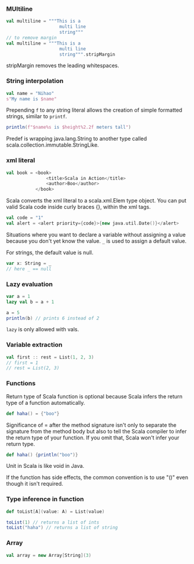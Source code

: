 ### MUltiline
```scala
val multiline = """This is a
                    multi line
                    string"""
// to remove margin
val multiline = """This is a
                    multi line
                    string""".stripMargin
```
stripMargin removes the leading whitespaces.

### String interpolation
```scala
val name = "Nihao"
s"My name is $name"
```

Prepending `f` to any string literal allows the creation of simple formatted
strings, similar to `printf`.

```scala
println(f"$name%s is $height%2.2f meters tall")
```

Predef is wrapping java.lang.String to another type called
scala.collection.immutable.StringLike.

### xml literal
```scala
val book = <book>
               <title>Scala in Action</title>
               <author>Boo</author>
           </book>
```
Scala converts the xml literal to a scala.xml.Elem type object. You can put
valid Scala code inside curly braces {}, within the xml tags.

```scala
val code = "1"
val alert = <alert priority={code}>{new java.util.Date()}</alert>
```

Situations where you want to declare a variable without assigning a value
because you don't yet know the value. `_` is used to assign a default value.

For strings, the default value is null.

```scala
var x: String = _
// here _ == null
```

### Lazy evaluation
```scala
var a = 1
lazy val b = a + 1

a = 5
println(b) // prints 6 instead of 2
```

`lazy` is only allowed with vals.

### Variable extraction
```scala
val first :: rest = List(1, 2, 3)
// first = 1
// rest = List(2, 3)
```

### Functions
Return type of Scala function is optional because Scala infers the return type
of a function automatically.

```scala
def haha() = {"boo"}
```

Significance of = after the method signature isn't only to separate the
signature from the method body but also to tell the Scala compiler to infer the
return type of your function. If you omit that, Scala won't infer your return type.

```scala
def haha() {println("boo")}
```
Unit in Scala is like void in Java.

If the function has side effects, the common convention is to use "()" even
though it isn't required.

### Type inference in function
```scala
def toList[A](value: A) = List(value)

toList(1) // returns a list of ints
toList("haha") // returns a list of string
```

### Array
```scala
val array = new Array[String](3)
```


